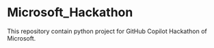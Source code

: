 # Microsoft_Hackathon
This repository contain python project for GitHub Copilot Hackathon of Microsoft.
